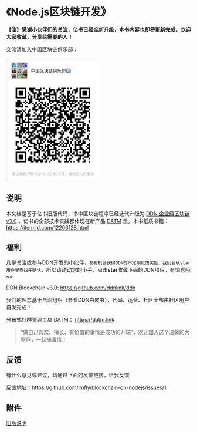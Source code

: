 《Node.js区块链开发》
===================

**【注】感谢小伙伴们的关注，亿书已经全新升级，本书内容也即将更新完成，欢迎大家收藏，分享给需要的人！**

交流请加入中国区块链俱乐部：

<img src="./styles/images/third/club.png" alt="中国区块链俱乐部" width="50%" height="50%">

## 说明

本文档是基于亿书旧版代码，书中区块链程序已经迭代升级为 [DDN 企业级区块链 v3.0](https://github.com/ddnlink/ddn) ，亿书的全部技术实践都体现在新产品 [DATM](https://datm.link) 里。本书纸质书籍：<https://item.jd.com/12206128.html>

## 福利

凡是关注或参与DDN开发的小伙伴，`都有机会获得DDN的不定期反馈奖励，我们会从star用户里查找并确认`，所以请动动您的小手，点击**star**收藏下面的DDN项目，有惊喜哦~~

DDN Blockchain v3.0: <https://github.com/ddnlink/ddn>

我们的理念基于自治组织（参看DDN白皮书），代码、运营、社区全部由社区用户自发完成！

分布式社群管理工具 DATM： <https://datm.link>

> “做自己喜欢、擅长、有价值的事情是成功的开端”，欢迎加入这个温馨的大家庭，一起搞事情！

## 反馈

有什么意见或建议，请通过下面的反馈链接，给我反馈

反馈地址：<https://github.com/imfly/blockchain-on-nodejs/issues/1>


## 附件

[旧版说明](./README-zh-CN.md)
